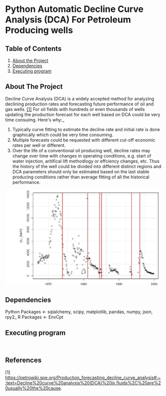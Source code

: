 # Python Automatic Decline Curve Analysis (DCA) For Petroleum Producing wells

## Table of Contents
1. [About the Project](#about-the-project)
1. [Dependencies](#dependencies)
1. [Executing program](#executing-program)

## About The Project
Decline Curve Analysis (DCA) is a widely accepted method for analyzing declining production rates and forecasting future performance of oil and gas wells. [[1]](#1) For oil fields with hundreds or even thousands of wells updating the production forecast for each well based on DCA could be very time consuimg. Here's why:_
1. Typically curve fitting to estimate the decline rate and initial rate is done graphically which could be very time consuming.
2. Multiple forecasts could be requested with different cut-off economic rates per well or different.
3. Over the life of a conventional oil producing well, decline rates may change over time with changes in operating conditions, e.g. start of water injection, aritifical lift methodlogy or effciency changes, etc. Thus the history of the well could be divided into different distinct regions and DCA parameters should only be estimated based on the last stable producing conditions rather than average fitting of all the historical performance.

![alt text](https://github.com/Yous3ry/Python_Automated_DCA/blob/main/Sample_Well_1_ChangeDetection.png)

## Dependencies
Python Packages <- sqlalchemy, scipy, matplotlib, pandas, numpy, json, rpy2_
R Packages <- EnvCpt

## Executing program


<br>

## References
<a id="1">[1]</a> 
https://petrowiki.spe.org/Production_forecasting_decline_curve_analysis#:~:text=Decline%20curve%20analysis%20(DCA)%20is,fluids%2C%20are%20usually%20the%20cause.
